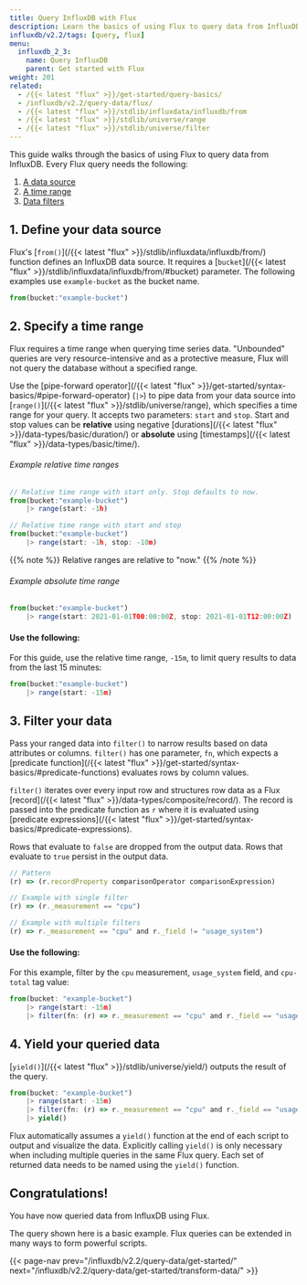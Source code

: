 ```yaml
---
title: Query InfluxDB with Flux
description: Learn the basics of using Flux to query data from InfluxDB.
influxdb/v2.2/tags: [query, flux]
menu:
  influxdb_2_3:
    name: Query InfluxDB
    parent: Get started with Flux
weight: 201
related:
  - /{{< latest "flux" >}}/get-started/query-basics/
  - /influxdb/v2.2/query-data/flux/
  - /{{< latest "flux" >}}/stdlib/influxdata/influxdb/from
  - /{{< latest "flux" >}}/stdlib/universe/range
  - /{{< latest "flux" >}}/stdlib/universe/filter
---
```


This guide walks through the basics of using Flux to query data from InfluxDB.
Every Flux query needs the following:

1. [A data source](#1-define-your-data-source)
2. [A time range](#2-specify-a-time-range)
3. [Data filters](#3-filter-your-data)


## 1. Define your data source
Flux's [`from()`](/{{< latest "flux" >}}/stdlib/influxdata/influxdb/from/) function defines an InfluxDB data source.
It requires a [`bucket`](/{{< latest "flux" >}}/stdlib/influxdata/influxdb/from/#bucket) parameter.
The following examples use `example-bucket` as the bucket name.

```js
from(bucket:"example-bucket")
```

## 2. Specify a time range
Flux requires a time range when querying time series data.
"Unbounded" queries are very resource-intensive and as a protective measure,
Flux will not query the database without a specified range.

Use the [pipe-forward operator](/{{< latest "flux" >}}/get-started/syntax-basics/#pipe-forward-operator)
(`|>`) to pipe data from your data source into
[`range()`](/{{< latest "flux" >}}/stdlib/universe/range), which specifies a time range for your query.
It accepts two parameters: `start` and `stop`.
Start and stop values can be **relative** using negative [durations](/{{< latest "flux" >}}/data-types/basic/duration/)
or **absolute** using [timestamps](/{{< latest "flux" >}}/data-types/basic/time/).

###### Example relative time ranges
```js
// Relative time range with start only. Stop defaults to now.
from(bucket:"example-bucket")
    |> range(start: -1h)

// Relative time range with start and stop
from(bucket:"example-bucket")
    |> range(start: -1h, stop: -10m)
```

{{% note %}}
Relative ranges are relative to "now."
{{% /note %}}

###### Example absolute time range
```js
from(bucket:"example-bucket")
    |> range(start: 2021-01-01T00:00:00Z, stop: 2021-01-01T12:00:00Z)
```

#### Use the following:
For this guide, use the relative time range, `-15m`, to limit query results to data from the last 15 minutes:

```js
from(bucket:"example-bucket")
    |> range(start: -15m)
```

## 3. Filter your data
Pass your ranged data into `filter()` to narrow results based on data attributes or columns.
`filter()` has one parameter, `fn`, which expects a
[predicate function](/{{< latest "flux" >}}/get-started/syntax-basics/#predicate-functions)
evaluates rows by column values.

`filter()` iterates over every input row and structures row data as a Flux
[record](/{{< latest "flux" >}}/data-types/composite/record/). 
The record is passed into the predicate function as `r` where it is evaluated using
[predicate expressions](/{{< latest "flux" >}}/get-started/syntax-basics/#predicate-expressions).

Rows that evaluate to `false` are dropped from the output data.
Rows that evaluate to `true` persist in the output data.

```js
// Pattern
(r) => (r.recordProperty comparisonOperator comparisonExpression)

// Example with single filter
(r) => (r._measurement == "cpu")

// Example with multiple filters
(r) => r._measurement == "cpu" and r._field != "usage_system")
```

#### Use the following:
For this example, filter by the `cpu` measurement, `usage_system` field, and
`cpu-total` tag value:

```js
from(bucket: "example-bucket")
    |> range(start: -15m)
    |> filter(fn: (r) => r._measurement == "cpu" and r._field == "usage_system" and r.cpu == "cpu-total")
```

## 4. Yield your queried data
[`yield()`](/{{< latest "flux" >}}/stdlib/universe/yield/) outputs the result of the query.

```js
from(bucket: "example-bucket")
    |> range(start: -15m)
    |> filter(fn: (r) => r._measurement == "cpu" and r._field == "usage_system" and r.cpu == "cpu-total")
    |> yield()
```

Flux automatically assumes a `yield()` function at
the end of each script to output and visualize the data.
Explicitly calling `yield()` is only necessary when including multiple queries
in the same Flux query.
Each set of returned data needs to be named using the `yield()` function.

## Congratulations!
You have now queried data from InfluxDB using Flux.

The query shown here is a basic example.
Flux queries can be extended in many ways to form powerful scripts.

{{< page-nav prev="/influxdb/v2.2/query-data/get-started/" next="/influxdb/v2.2/query-data/get-started/transform-data/" >}}
